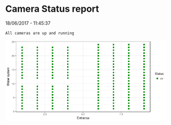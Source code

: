 Camera Status report
================
18/06/2017 - 11:45:37

    All cameras are up and running

![](camreport_files/figure-markdown_github/unnamed-chunk-2-1.png)
